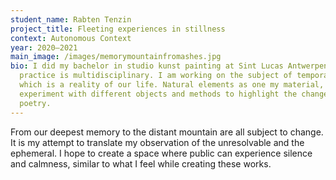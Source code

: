 ```yaml
---
student_name: Rabten Tenzin
project_title: Fleeting experiences in stillness
context: Autonomous Context
year: 2020—2021
main_image: /images/memorymountainfromashes.jpg
bio: I did my bachelor in studio kunst painting at Sint Lucas Antwerpen. But my
  practice is multidisciplinary. I am working on the subject of temporality
  which is a reality of our life. Natural elements as one my material, I
  experiment with different objects and methods to highlight the change with
  poetry.
---
```

From our deepest memory to the distant mountain are all subject to change. It is my attempt to translate my observation of the unresolvable and the ephemeral. I hope to create a space where public can experience silence and calmness, similar to what I feel while creating these works.